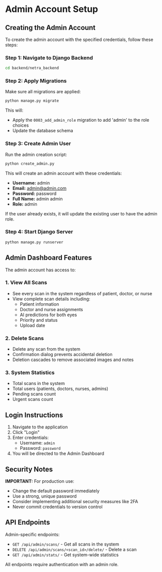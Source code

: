 # Admin Account Setup

## Creating the Admin Account

To create the admin account with the specified credentials, follow these steps:

### Step 1: Navigate to Django Backend
```bash
cd backend/netra_backend
```

### Step 2: Apply Migrations

Make sure all migrations are applied:
```bash
python manage.py migrate
```

This will:
- Apply the `0003_add_admin_role` migration to add 'admin' to the role choices
- Update the database schema

### Step 3: Create Admin User

Run the admin creation script:
```bash
python create_admin.py
```

This will create an admin account with these credentials:
- **Username:** admin
- **Email:** admin@admin.com
- **Password:** password
- **Full Name:** admin admin
- **Role:** admin

If the user already exists, it will update the existing user to have the admin role.

### Step 4: Start Django Server

```bash
python manage.py runserver
```

## Admin Dashboard Features

The admin account has access to:

### 1. View All Scans
- See every scan in the system regardless of patient, doctor, or nurse
- View complete scan details including:
  - Patient information
  - Doctor and nurse assignments
  - AI predictions for both eyes
  - Priority and status
  - Upload date

### 2. Delete Scans
- Delete any scan from the system
- Confirmation dialog prevents accidental deletion
- Deletion cascades to remove associated images and notes

### 3. System Statistics
- Total scans in the system
- Total users (patients, doctors, nurses, admins)
- Pending scans count
- Urgent scans count

## Login Instructions

1. Navigate to the application
2. Click "Login"
3. Enter credentials:
   - Username: `admin`
   - Password: `password`
4. You will be directed to the Admin Dashboard

## Security Notes

**IMPORTANT:** For production use:
- Change the default password immediately
- Use a strong, unique password
- Consider implementing additional security measures like 2FA
- Never commit credentials to version control

## API Endpoints

Admin-specific endpoints:
- `GET /api/admin/scans/` - Get all scans in the system
- `DELETE /api/admin/scans/<scan_id>/delete/` - Delete a scan
- `GET /api/admin/stats/` - Get system-wide statistics

All endpoints require authentication with an admin role.
